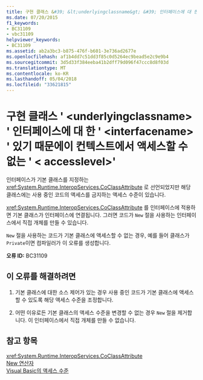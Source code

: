 ```yaml
---
title: 구현 클래스 &#39; &lt;underlyingclassname&gt; &#39; 인터페이스에 대 한 &#39; &lt;interfacename&gt; &#39; 있기 때문에이 컨텍스트에서 액세스할 수 없는 &#39; &lt; accesslevel&gt;&#39;
ms.date: 07/20/2015
f1_keywords:
- BC31109
- vbc31109
helpviewer_keywords:
- BC31109
ms.assetid: ab2a3bc3-b875-476f-b601-3e736ad2677e
ms.openlocfilehash: af1b4dd7c51dd3f85c0d5264ec9bead5e2c9e9b4
ms.sourcegitcommit: 3d5d33f384eeba41b2dff79d096f47ccc8d8f03d
ms.translationtype: MT
ms.contentlocale: ko-KR
ms.lasthandoff: 05/04/2018
ms.locfileid: "33621815"
---
```

# <a name="implementing-class-39ltunderlyingclassnamegt39-for-interface-39ltinterfacenamegt39-is-not-accessible-in-this-context-because-it-is-39ltaccesslevelgt39"></a>구현 클래스 &#39; &lt;underlyingclassname&gt; &#39; 인터페이스에 대 한 &#39; &lt;interfacename&gt; &#39; 있기 때문에이 컨텍스트에서 액세스할 수 없는 &#39; &lt; accesslevel&gt;&#39;
인터페이스가 기본 클래스를 지정하는 <xref:System.Runtime.InteropServices.CoClassAttribute> 로 선언되었지만 해당 클래스에는 사용 중인 코드의 액세스를 금지하는 액세스 수준이 있습니다.  
  
 <xref:System.Runtime.InteropServices.CoClassAttribute> 를 인터페이스에 적용하면 기본 클래스가 인터페이스에 연결됩니다. 그러면 코드가 `New` 절을 사용하는 인터페이스에서 직접 개체를 만들 수 있습니다.  
  
 `New` 절을 사용하는 코드가 기본 클래스에 액세스할 수 없는 경우, 예를 들어 클래스가 `Private`이면 컴파일러가 이 오류를 생성합니다.  
  
 **오류 ID:** BC31109  
  
## <a name="to-correct-this-error"></a>이 오류를 해결하려면  
  
1.  기본 클래스에 대한 소스 제어가 있는 경우 사용 중인 코드가 기본 클래스에 액세스할 수 있도록 해당 액세스 수준을 조정합니다.  
  
2.  어떤 이유로든 기본 클래스의 액세스 수준을 변경할 수 없는 경우 `New` 절을 제거합니다. 이 인터페이스에서 직접 개체를 만들 수 없습니다.  
  
## <a name="see-also"></a>참고 항목  
 <xref:System.Runtime.InteropServices.CoClassAttribute>  
 [New 연산자](../../visual-basic/language-reference/operators/new-operator.md)  
 [Visual Basic의 액세스 수준](../../visual-basic/programming-guide/language-features/declared-elements/access-levels.md)
